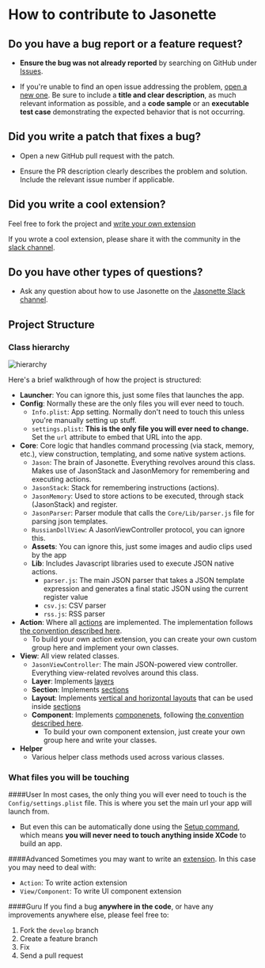 # How to contribute to Jasonette

## **Do you have a bug report or a feature request?**

* **Ensure the bug was not already reported** by searching on GitHub under [Issues](https://github.com/Jasonette/JASONETTE-iOS/issues).

* If you're unable to find an open issue addressing the problem, [open a new one](https://github.com/Jasonette/JASONETTE-iOS/issues/new). Be sure to include a **title and clear description**, as much relevant information as possible, and a **code sample** or an **executable test case** demonstrating the expected behavior that is not occurring.


## **Did you write a patch that fixes a bug?**

* Open a new GitHub pull request with the patch.

* Ensure the PR description clearly describes the problem and solution. Include the relevant issue number if applicable.

## **Did you write a cool extension?**

Feel free to fork the project and [write your own extension](https://jasonette.github.io/documentation/advanced)

If you wrote a cool extension, please share it with the community in the [slack channel](https://jasonette.herokuapp.com).

## **Do you have other types of questions?**

* Ask any question about how to use Jasonette on the [Jasonette Slack channel](https://jasonette.herokuapp.com).

## **Project Structure**

### Class hierarchy
![hierarchy](https://raw.githubusercontent.com/gliechtenstein/images/master/hierarchy.png)

Here's a brief walkthrough of how the project is structured:

  - **Launcher**: You can ignore this, just some files that launches the app.
  - **Config**: Normally these are the only files you will ever need to touch.
    - `Info.plist`: App setting. Normally don't need to touch this unless you're manually setting up stuff.
    - `settings.plist`: **This is the only file you will ever need to change.** Set the `url` attribute to embed that URL into the app.
  - **Core**: Core logic that handles command processing (via stack, memory, etc.), view construction, templating, and some native system actions.
    - `Jason`: The brain of Jasonette. Everything revolves around this class. Makes use of JasonStack and JasonMemory for remembering and executing actions.
    - `JasonStack`: Stack for remembering instructions (actions).
    - `JasonMemory`: Used to store actions to be executed, through stack (JasonStack) and register.
    - `JasonParser`: Parser module that calls the `Core/Lib/parser.js` file for parsing json templates.
    - `RussianDollView`: A JasonViewController protocol, you can ignore this. 
    - **Assets**: You can ignore this, just some images and audio clips used by the app
    - **Lib**: Includes Javascript libraries used to execute JSON native actions.
      - `parser.js`: The main JSON parser that takes a JSON template expression and generates a final static JSON using the current register value
      - `csv.js`: CSV parser
      - `rss.js`: RSS parser
  - **Action**: Where all [actions](https://jasonette.github.io/documentation/actions/) are implemented. The implementation follows [the convention described here](https://jasonette.github.io/documentation/advanced/#2-extend-actions).
    - To build your own action extension, you can create your own custom group here and implement your own classes.
  - **View**: All view related classes.
    - `JasonViewController`: The main JSON-powered view controller. Everything view-related revolves around this class.
    - **Layer**: Implements [layers](https://jasonette.github.io/documentation/document/#bodylayers)
    - **Section**: Implements [sections](https://jasonette.github.io/documentation/document/#bodysections)
    - **Layout**: Implements [vertical and horizontal layouts](https://jasonette.github.io/documentation/layout/) that can be used inside [sections](https://jasonette.github.io/documentation/document/#bodysections)
    - **Component**: Implements [componenets](https://jasonette.github.io/documentation/components/), following [the convention described here](https://jasonette.github.io/documentation/advanced/#1-extend-ui-components).
      - To build your own component extension, just create your own group here and write your classes.
  - **Helper**
    - Various helper class methods used across various classes.

### What files you will be touching

####User
In most cases, the only thing you will ever need to touch is the `Config/settings.plist` file. This is where you set the main url your app will launch from.
  - But even this can be automatically done using the [Setup command](https://jasonette.github.io/documentation/#step-2-setup), which means **you will never need to touch anything inside XCode** to build an app.

####Advanced
Sometimes you may want to write an [extension](https://jasonette.github.io/documentation/advanced/#extension). In this case you may need to deal with:
  - `Action`: To write action extension
  - `View/Component`: To write UI component extension

####Guru
If you find a bug **anywhere in the code**, or have any improvements anywhere else, please feel free to:
  1. Fork the `develop` branch
  2. Create a feature branch
  3. Fix
  4. Send a pull request
